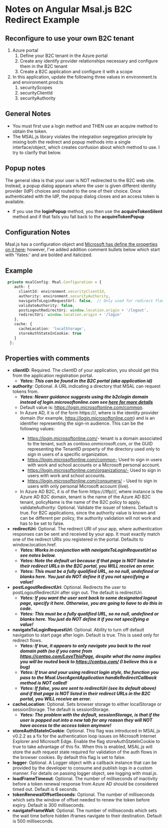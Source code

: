 # Notes on Angular Msal.js B2C Redirect Example

## Reconfigure to use your own B2C tenant
1. Azure portal
   1. Define your B2C tenant in the Azure portal 
   1. Create any identify provider relationships necessary and configure them in the B2C tenant
   1. Create a B2C application and configure it with a scope
1. In this application, update the following three values in environment.ts and environment.prod.ts
    1. securityScopes
    1. securityClientId
    1. securityAuthority

## General Notes
- You must first use a login method and THEN use an acquire method to obtain the token.
- The MSAL.js library violates the integration segregation principle by mixing both the redirect and popup methods into a single interface/object, which creates confusion about which method to use.  I try to clarify that below.  

## Popup notes
The general idea is that your user is NOT redirected to the B2C web site.  Instead, a popup dialog appears where the user is given  different identity provider (IdP) choices and routed to the one of their choice. Once authenticated with the IdP, the popup dialog closes and an access token is available.
- If you use the **loginPopup** method, you then use the **acquireTokenSilent** method and if that fails you fall back to the  **acquireTokenPopup**

## Configuration Notes
Msal.js has a configuration object and [Microsoft has define the properties on it here](https://docs.microsoft.com/en-us/azure/active-directory/develop/msal-js-initializing-client-applications); however, I've added addition comment bullets below which start with 'Yates:' and are bolded and italicized.

## Example
``` ts
 private msalConfig: Msal.Configuration = {
    auth: {
      clientId: environment.securityClientId,
      authority: environment.securityAuthority,
      navigateToLoginRequestUrl: false,  // Only used for redirect flows
      validateAuthority: false,
      postLogoutRedirectUri: window.location.origin + '/logout', 
      redirectUri: window.location.origin + '/login' 
    },
    cache: {
      cacheLocation: 'localStorage',
      storeAuthStateInCookie: true
    }
  };

```

## Properties with comments
- **clientID**: Required. The clientID of your application, you should get this from the application registration portal.  
   - **_Yates: This can be found in the B2C portal (aka application id)_**
- **authority**: Optional. A URL indicating a directory that MSAL can request tokens from.
   - **_Yates: Newer guidance suggests using the b2clogin domain instead of login.microsoftonline.com see [here for more details](https://docs.microsoft.com/en-us/azure/active-directory-b2c/b2clogin)_**
   - Default value is: https://login.microsoftonline.com/common.
   - In Azure AD, it is of the form https://<instance>/<audience>, where <instance> is the identity provider domain (for example, https://login.microsoftonline.com) and <audience> is an identifier representing the sign-in audience. This can be the following values:
      - https://login.microsoftonline.com/<tenant>- tenant is a domain associated to the tenant, such as contoso.onmicrosoft.com, or the GUID representing the TenantID property of the directory used only to sign in users of a specific organization.
	  - https://login.microsoftonline.com/common- Used to sign in users with work and school accounts or a Microsoft personal account.
	  - https://login.microsoftonline.com/organizations/- Used to sign in users with work and school accounts.
	  - https://login.microsoftonline.com/consumers/ - Used to sign in users with only personal Microsoft account (live).
   - In Azure AD B2C, it is of the form https://<instance>/tfp/<tenant>/<policyName>/, where instance is the Azure AD B2C domain, tenant is the name of the Azure AD B2C tenant, policyName is the name of the B2C policy to apply.
validateAuthority: Optional. Validate the issuer of tokens. Default is true. For B2C applications, since the authority value is known and can be different per policy, the authority validation will not work and has to be set to false.
- **redirectUri**: Optional. The redirect URI of your app, where authentication responses can be sent and received by your app. It must exactly match one of the redirect URIs you registered in the portal. Defaults to window.location.href.  
   - **_Yates: Works in conjunction with navigateToLoginRequestUrl so see notes below._**
   - **_Yates: Note the default uri because if that page is NOT listed in their redirect URLs in the B2C portal, you WILL receive an error._**
   - **_Yates: This must be a fully qualified URL, so no null, undefined or blanks here.  You just do NOT define it if you not specifying a value!_**
- **postLogoutRedirectUri**: Optional. Redirects the user to postLogoutRedirectUri after sign out. The default is redirectUri.
   - **_Yates: If you want the user sent back to some designated logout page, specify it here.  Otherwise, you are going to have to do this in code._**
   - **_Yates: This must be a fully qualified URL, so no null, undefined or blanks here.  You just do NOT define it if you not specifying a value!_**
- **navigateToLoginRequestUrl**: Optional. Ability to turn off default navigation to start page after login. Default is true. This is used only for redirect flows.  
   - **_Yates: If true, it appears to only navigate you back to the root domain path (so if you came from https://contso.com/LoveThisPage, despite what the name implies you will be routed back to https://contso.com/ (I believe this is a bug)_**
   - **_Yates: If true and your using redirect login style, the function you pass to the Msal.UserAgentApplication handleRedirectCallback method is NOT called!_**
   - **_Yates: If false, you are sent to redirectUri (see its default above) and if that page is NOT listed in their redirect URLs in the B2C portal, you WILL receive an error._**
- **cacheLocation**: Optional. Sets browser storage to either localStorage or sessionStorage. The default is sessionStorage.
   - **_Yates: The problem with the default, sessionStorage, is that if the user is popped out into a new tab for any reason they will NOT have access to the access token anymore!_**
- **storeAuthStateInCookie**: Optional. This flag was introduced in MSAL.js v0.2.2 as a fix for the authentication loop issues on Microsoft Internet Explorer and Microsoft Edge. Enable the flag storeAuthStateInCookie to true to take advantage of this fix. When this is enabled, MSAL.js will store the auth request state required for validation of the auth flows in the browser cookies. By default this flag is set to false.
- **logger**: Optional. A Logger object with a callback instance that can be provided by the developer to consume and publish logs in a custom manner. For details on passing logger object, see logging with msal.js.
- **loadFrameTimeout**: Optional. The number of milliseconds of inactivity before a token renewal response from Azure AD should be considered timed out. Default is 6 seconds.
- **tokenRenewalOffsetSeconds**: Optional. The number of milliseconds which sets the window of offset needed to renew the token before expiry. Default is 300 milliseconds.
- **navigateFrameWait**: Optional. The number of milliseconds which sets the wait time before hidden iframes navigate to their destination. Default is 500 milliseconds.
